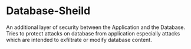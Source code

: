 # Database-Sheild
An additional layer of security between the Application and the Database. Tries to protect attacks on database from application especially attacks which are intended to exfiltrate or modify database content.
